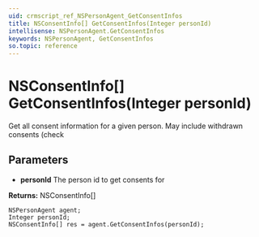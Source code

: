 ```yaml
---
uid: crmscript_ref_NSPersonAgent_GetConsentInfos
title: NSConsentInfo[] GetConsentInfos(Integer personId)
intellisense: NSPersonAgent.GetConsentInfos
keywords: NSPersonAgent, GetConsentInfos
so.topic: reference
---
```


# NSConsentInfo[] GetConsentInfos(Integer personId)

Get all consent information for a given person. May include withdrawn consents (check 

## Parameters

* **personId** The person id to get consents for

**Returns:** NSConsentInfo[]

```crmscript
NSPersonAgent agent;
Integer personId;
NSConsentInfo[] res = agent.GetConsentInfos(personId);
```

